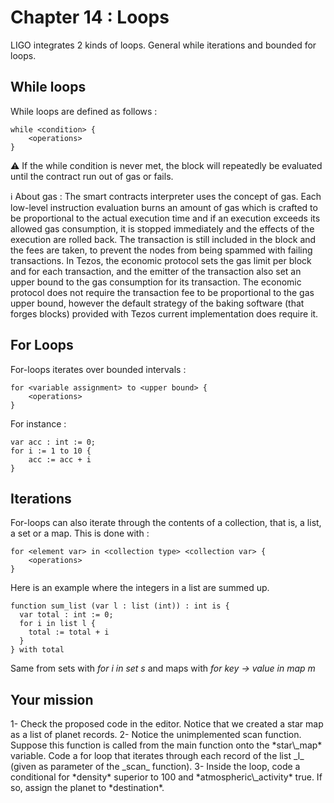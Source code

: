 # Chapter 14 : Loops

<dialog character="pilot">Captain, now that we left the atmosphere of earth, we should scan nearby star systems for alien activity. We know that the Xenomorphs like planets with high density, usually above 100 g/cm³ and that their machines trigger atmospheric activity. You should trigger a scan with these parameters.</dialog>

LIGO integrates 2 kinds of loops. General while iterations and bounded for loops.

## While loops

While loops are defined as follows :

```
while <condition> {
    <operations>
}
```

⚠️ If the while condition is never met, the block will repeatedly be evaluated until the contract run out of gas or fails.

ℹ️ About gas : The smart contracts interpreter uses the concept of gas. Each low-level instruction evaluation burns an amount of gas which is crafted to be proportional to the actual execution time and if an execution exceeds its allowed gas consumption, it is stopped immediately and the effects of the execution are rolled back. The transaction is still included in the block and the fees are taken, to prevent the nodes from being spammed with failing transactions. In Tezos, the economic protocol sets the gas limit per block and for each transaction, and the emitter of the transaction also set an upper bound to the gas consumption for its transaction. The economic protocol does not require the transaction fee to be proportional to the gas upper bound, however the default strategy of the baking software (that forges blocks) provided with Tezos current implementation does require it.

## For Loops

For-loops iterates over bounded intervals :

```
for <variable assignment> to <upper bound> {
    <operations>
}
```

For instance :

```
var acc : int := 0;
for i := 1 to 10 {
    acc := acc + i
}
```

## Iterations

For-loops can also iterate through the contents of a collection, that is, a list, a set or a map. This is done with :

```
for <element var> in <collection type> <collection var> {
    <operations>
}
```

Here is an example where the integers in a list are summed up.

```
function sum_list (var l : list (int)) : int is {
  var total : int := 0;
  for i in list l {
    total := total + i
  }
} with total
```

Same from sets with _for i in set s_ and maps with _for key -> value in map m_

## Your mission

<!-- prettier-ignore -->1- Check the proposed code in the editor. Notice that we created a star map as a list of planet records.

<!-- prettier-ignore -->2- Notice the unimplemented scan function. Suppose this function is called from the main function onto the *star\_map* variable. Code a for loop that iterates through each record of the list _l_ (given as parameter of the _scan_ function).

<!-- prettier-ignore -->3- Inside the loop, code a conditional for *density* superior to 100 and *atmospheric\_activity* true. If so, assign the planet to *destination*.
